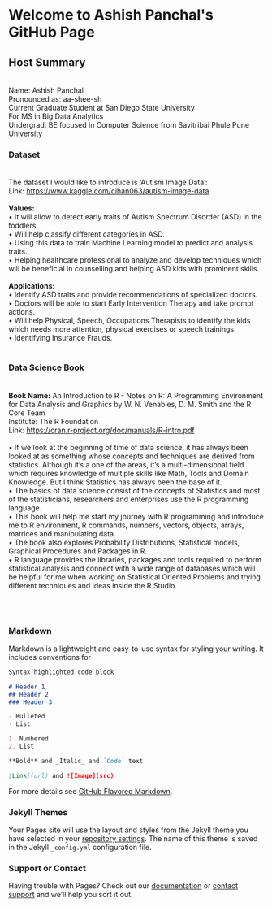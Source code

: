 # Welcome to Ashish Panchal's GitHub Page 

## Host Summary <br>
 <br>
Name: Ashish Panchal <br>
Pronounced as: aa-shee-sh <br>
Current Graduate Student at San Diego State University <br>
For MS in Big Data Analytics <br>
Undergrad: BE focused in Computer Science from Savitribai Phule Pune University <br>

### Dataset <br><br>

The dataset I would like to introduce is ‘Autism Image Data’: <br>
Link: https://www.kaggle.com/cihan063/autism-image-data <br><br>
**Values:** <br>
•	It will allow to detect early traits of Autism Spectrum Disorder (ASD) in the toddlers. <br>
•	Will help classify different categories in ASD.<br>
•	Using this data to train Machine Learning model to predict and analysis traits.<br>
•	Helping healthcare professional to analyze and develop techniques which will be beneficial in counselling and helping ASD kids with prominent skills.<br><br>
**Applications:** <br>
•	Identify ASD traits and provide recommendations of specialized doctors.<br>
•	Doctors will be able to start Early Intervention Therapy and take prompt actions.<br>
•	Will help Physical, Speech, Occupations Therapists to identify the kids which needs more attention, physical exercises or speech trainings.<br>
•	Identifying Insurance Frauds.<br><br>

### Data Science Book <br><br>
**Book Name:** An Introduction to R - Notes on R: A Programming Environment for Data Analysis and Graphics by W. N. Venables, D. M. Smith and the R Core Team<br>
Institute: The R Foundation<br>
Link: https://cran.r-project.org/doc/manuals/R-intro.pdf<br><br>
• If we look at the beginning of time of data science, it has always been looked at as something whose concepts and techniques are derived from statistics. Although it’s a one of the areas, it’s a multi-dimensional field which requires knowledge of multiple skills like Math, Tools and Domain Knowledge. But I think Statistics has always been the base of it.<br>
• The basics of data science consist of the concepts of Statistics and most of the statisticians, researchers and enterprises use the R programming language.<br>
• This book will help me start my journey with R programming and introduce me to R environment, R commands, numbers, vectors, objects, arrays, matrices and manipulating data.<br>
• The book also explores Probability Distributions, Statistical models, Graphical Procedures and Packages in R.<br>
• R language provides the libraries, packages and tools required to perform statistical analysis and connect with a wide range of databases which will be helpful for me when working on Statistical Oriented Problems and trying different techniques and ideas inside the R Studio.<br>

<br><br>


### Markdown

Markdown is a lightweight and easy-to-use syntax for styling your writing. It includes conventions for

```markdown
Syntax highlighted code block

# Header 1
## Header 2
### Header 3

- Bulleted
- List

1. Numbered
2. List

**Bold** and _Italic_ and `Code` text

[Link](url) and ![Image](src)
```

For more details see [GitHub Flavored Markdown](https://guides.github.com/features/mastering-markdown/).

### Jekyll Themes

Your Pages site will use the layout and styles from the Jekyll theme you have selected in your [repository settings](https://github.com/apanchal8746/apanchal8746.github.io/settings/pages). The name of this theme is saved in the Jekyll `_config.yml` configuration file.

### Support or Contact

Having trouble with Pages? Check out our [documentation](https://docs.github.com/categories/github-pages-basics/) or [contact support](https://support.github.com/contact) and we’ll help you sort it out.
